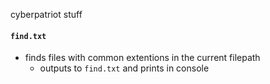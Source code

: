 cyberpatriot stuff
#### `find.txt`
- finds files with common extentions in the current filepath
    - outputs to `find.txt` and prints in console